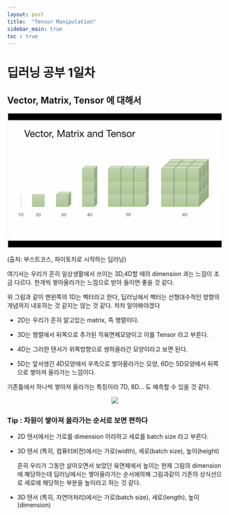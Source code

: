```yaml
---
layout: post
title:  "Tensor Manipulation"
sidebar_main: true
toc : true
---
```


# 딥러닝 공부 1일차
## Vector, Matrix, Tensor 에 대해서

<p align="center"><img src="/MYPICS/tensor.png" width = "500" ></p>
(출처: 부스트코스, 파이토치로 시작하는 딥러닝)

여기서는 우리가 흔히 일상생활에서 쓰이는 3D,4D할 때의 dimension 과는 느낌이 조금 다르다.
한개씩 쌓아올라가는 느낌으로 받아 들이면 좋을 것 같다.

위 그림과 같이 맨왼쪽의 1D는 벡터라고 한다, 딥러닝에서 벡터는 선형대수적인 방향의 개념까지 내포하는 것 같지는 않는 것 같다. 차차 알아봐야겠다

* 2D는 우리가 흔히 알고있는 matrix, 즉 행렬이다.

* 3D는 행렬에서 뒤쪽으로 추가된 직육면체모양이고 이를 Tensor 라고 부른다.

* 4D는 그러한 텐서가 위쪽방향으로 쌍하올라간 모양이라고 보면 된다.

* 5D는 앞서생긴 4D모양에서 우측으로 쌓아올라가는 모양, 6D는 5D모양에서 뒤쪽으로        쌓아져 올라가는 느낌이다.

기존틀에서 하나씩 쌓아져 올라가는 특징이라 7D, 8D... 도 예측할 수 있을 것 같다.

<p align="center"><img src="/MYPICS/tensor2.jpg" width = "500" ></p>

### Tip : 차원이 쌓아져 올라가는 순서로 보면 편하다

* 2D 텐서에서는 가로를 dimension 이라하고 세로를 batch size 라고 부른다.

* 3D 텐서 (특히, 컴퓨터비전)에서는 가로(width), 세로(batch size), 높이(height) 

    흔히 우리가 그동안 살아오면서 보았던 육면체에서 높이는 현재 그림의 dimension에 해당하는데 딥러닝에서는 쌓아올라가는 순서에의해 그림과같이 기존의 상식선으로 세로에 해당하는 부분을 높이라고 하는 것 같다.

* 3D 텐서 (특히, 자연어처리)에서는 가로(batch size), 세로(length), 높이(dimension)